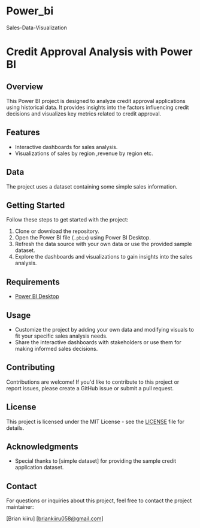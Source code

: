 # Power_bi
Sales-Data-Visualization
# Credit Approval Analysis with Power BI

## Overview
This Power BI project is designed to analyze credit approval applications using historical data. It provides insights into the factors influencing credit decisions and visualizes key metrics related to credit approval.

## Features
- Interactive dashboards for sales analysis.
- Visualizations of sales by region ,revenue by region etc.


## Data
The project uses a dataset containing some simple sales information.

## Getting Started
Follow these steps to get started with the project:
1. Clone or download the repository.
2. Open the Power BI file (`.pbix`) using Power BI Desktop.
3. Refresh the data source with your own data or use the provided sample dataset.
4. Explore the dashboards and visualizations to gain insights into the sales analysis.

## Requirements
- [Power BI Desktop](https://powerbi.microsoft.com/en-us/desktop/)

## Usage
- Customize the project by adding your own data and modifying visuals to fit your specific sales analysis needs.
- Share the interactive dashboards with stakeholders or use them for making informed sales decisions.

## Contributing
Contributions are welcome! If you'd like to contribute to this project or report issues, please create a GitHub issue or submit a pull request.

## License
This project is licensed under the MIT License - see the [LICENSE](LICENSE) file for details.

## Acknowledgments
- Special thanks to [simple dataset] for providing the sample credit application dataset.

## Contact
For questions or inquiries about this project, feel free to contact the project maintainer:

[Brian kiiru]
[briankiiru058@gmail.com]

